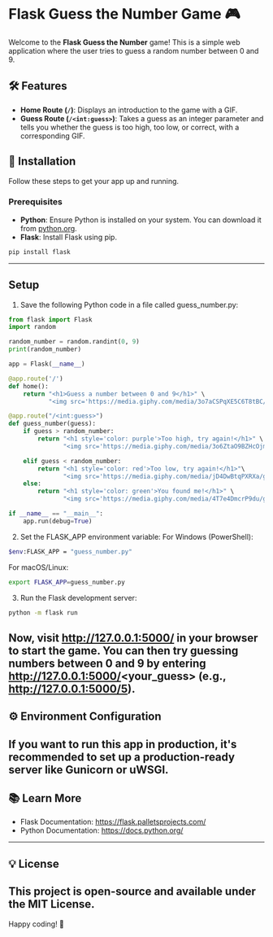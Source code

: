 # Flask Guess the Number Game 🎮

Welcome to the **Flask Guess the Number** game! This is a simple web application where the user tries to guess a random number between 0 and 9.

## 🛠️ Features

- **Home Route (`/`)**: Displays an introduction to the game with a GIF.
- **Guess Route (`/<int:guess>`)**: Takes a guess as an integer parameter and tells you whether the guess is too high, too low, or correct, with a corresponding GIF.

## 🚀 Installation

Follow these steps to get your app up and running.

### Prerequisites

- **Python**: Ensure Python is installed on your system. You can download it from [python.org](https://www.python.org/).
- **Flask**: Install Flask using pip.

```bash
pip install flask
```
---
## Setup
1. Save the following Python code in a file called guess_number.py:
```python
from flask import Flask
import random

random_number = random.randint(0, 9)
print(random_number)

app = Flask(__name__)

@app.route('/')
def home():
    return "<h1>Guess a number between 0 and 9</h1>" \
           "<img src='https://media.giphy.com/media/3o7aCSPqXE5C6T8tBC/giphy.gif'/>"

@app.route("/<int:guess>")
def guess_number(guess):
    if guess > random_number:
        return "<h1 style='color: purple'>Too high, try again!</h1>" \
               "<img src='https://media.giphy.com/media/3o6ZtaO9BZHcOjmErm/giphy.gif'/>"

    elif guess < random_number:
        return "<h1 style='color: red'>Too low, try again!</h1>"\
               "<img src='https://media.giphy.com/media/jD4DwBtqPXRXa/giphy.gif'/>"
    else:
        return "<h1 style='color: green'>You found me!</h1>" \
               "<img src='https://media.giphy.com/media/4T7e4DmcrP9du/giphy.gif'/>"

if __name__ == "__main__":
    app.run(debug=True)
```
2. Set the FLASK_APP environment variable: For Windows (PowerShell):
```bash
$env:FLASK_APP = "guess_number.py"
```
For macOS/Linux:
```bash
export FLASK_APP=guess_number.py
```
3. Run the Flask development server:
```bash
python -m flask run
```
Now, visit http://127.0.0.1:5000/ in your browser to start the game. You can then try guessing numbers between 0 and 9 by entering http://127.0.0.1:5000/<your_guess> (e.g., http://127.0.0.1:5000/5).
---
## ⚙️ Environment Configuration
If you want to run this app in production, it's recommended to set up a production-ready server like Gunicorn or uWSGI.
---
## 📚 Learn More
- Flask Documentation: https://flask.palletsprojects.com/
- Python Documentation: https://docs.python.org/
---
## 💡 License
This project is open-source and available under the MIT License.
---
Happy coding! 🎉

